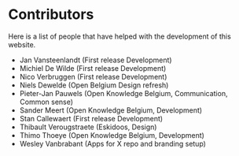 # Contributors

Here is a list of people that have helped with the development of this website.

* Jan Vansteenlandt (First release Development)
* Michiel De Wilde (First release Development)
* Nico Verbruggen (First release Development)
* Niels Dewelde (Open Belgium Design refresh)
* Pieter-Jan Pauwels (Open Knowledge Belgium, Communication, Common sense)
* Sander Meert (Open Knowledge Belgium, Development)
* Stan Callewaert (First release Development)
* Thibault Verougstraete (Eskidoos, Design)
* Thimo Thoeye (Open Knowledge Belgium, Development)
* Wesley Vanbrabant (Apps for X repo and branding setup)



